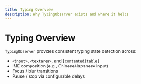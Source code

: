 ```yaml
---
title: Typing Overview
description: Why TypingObserver exists and where it helps
---
```


# Typing Overview

`TypingObserver` provides consistent typing state detection across:

- `<input>`, `<textarea>`, and `[contenteditable]`
- IME composition (e.g., Chinese/Japanese input)
- Focus / blur transitions
- Pause / stop via configurable delays
